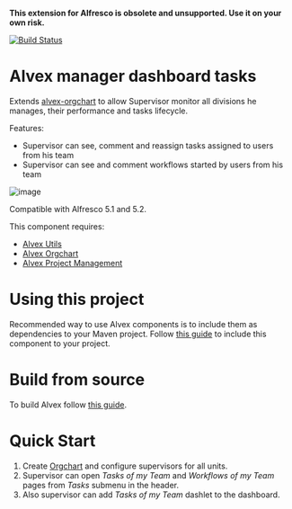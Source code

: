 **This extension for Alfresco is obsolete and unsupported. Use it on your own risk.**

[![Build Status](https://travis-ci.org/ITDSystems/alvex-manager-dashboard-tasks.svg?branch=master)](https://travis-ci.org/ITDSystems/alvex-manager-dashboard-tasks)

Alvex manager dashboard tasks
========================

Extends [alvex-orgchart](https://github.com/ITDSystems/alvex-orgchart) to allow Supervisor monitor all divisions he manages, their performance and tasks lifecycle.

Features:
* Supervisor can see, comment and reassign tasks assigned to users from his team
* Supervisor can see and comment workflows started by users from his team

![image](http://www.alvexcore.com/images/manager-dashboard/1.png)

Compatible with Alfresco 5.1 and 5.2.

This component requires:
* [Alvex Utils](https://github.com/ITDSystems/alvex-utils)
* [Alvex Orgchart](https://github.com/ITDSystems/alvex-orgchart)
* [Alvex Project Management](https://github.com/ITDSystems/alvex-project-management)

# Using this project

Recommended way to use Alvex components is to include them as dependencies to your Maven project. Follow [this guide](https://github.com/ITDSystems/alvex#recommended-way-include-alvex-to-your-project-via-maven-configuration) to include this component to your project.

# Build from source

To build Alvex follow [this guide](https://github.com/ITDSystems/alvex#build-component-from-source).

# Quick Start

1. Create [Orgchart](https://github.com/ITDSystems/alvex-orgchart) and configure supervisors for all units.
2. Supervisor can open *Tasks of my Team* and *Workflows of my Team* pages from *Tasks* submenu in the header.
3. Also supervisor can add *Tasks of my Team* dashlet to the dashboard.
